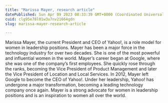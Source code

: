 ```yaml
---
title: "Marissa Mayer, research article"
datePublished: Sun Apr 09 2023 08:33:39 GMT+0000 (Coordinated Universal Time)
cuid: clg95e78l01w3u7nv21664gdn
slug: marissa-mayer-research-article

---
```


Marissa Mayer, the current President and CEO of Yahoo!, is a role model for women in leadership positions. Mayer has been a major force in the technology industry for over two decades. She is one of the most powerful and influential women in the world. Mayer’s career began at Google, where she was one of the company’s first employees. She quickly rose through the ranks, becoming the Vice President of Product Management and later the Vice President of Location and Local Services. In 2012, Mayer left Google to become the CEO of Yahoo!. Under her leadership, Yahoo! has undergone a major transformation, becoming a leading technology company once again. Mayer is a strong advocate for women in leadership positions and is an inspiration to women all over the world.